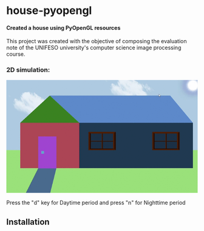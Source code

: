 # house-pyopengl
#### Created a house using PyOpenGL resources

This project was created with the objective of composing the evaluation note of the UNIFESO university's computer science image processing course.

### 2D simulation:
![](https://github.com/victorveiga/house-pyopengl/blob/master/assets/house-2D-simulation.gif)
<p>
Press the "d" key for Daytime period and press "n" for Nighttime period

## Installation
